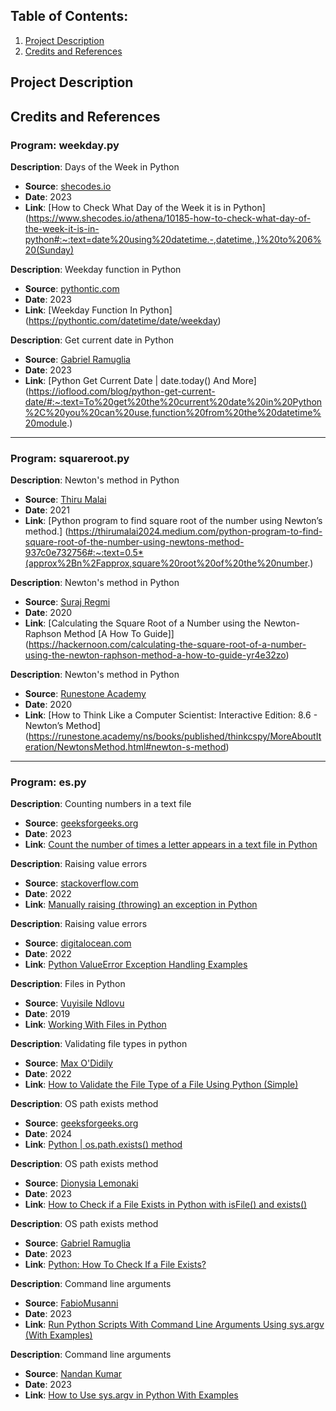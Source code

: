 ## Table of Contents:
1. [Project Description](#project-description)
2. [Credits and References](#credits-and-references)

## Project Description

## Credits and References


### Program: weekday.py
**Description**: Days of the Week in Python
- **Source**: [shecodes.io](https://www.shecodes.io/)
- **Date**: 2023
- **Link**: [How to Check What Day of the Week it is in Python] (https://www.shecodes.io/athena/10185-how-to-check-what-day-of-the-week-it-is-in-python#:~:text=date%20using%20datetime.-,datetime.,)%20to%206%20(Sunday)


**Description**: Weekday function in Python
- **Source**: [pythontic.com](https://pythontic.com/)
- **Date**: 2023
- **Link**: [Weekday Function In Python] (https://pythontic.com/datetime/date/weekday)


**Description**: Get current date in Python
- **Source**: [Gabriel Ramuglia ](https://ioflood.com/blog/author/gabriel-ramuglia/)
- **Date**: 2023
- **Link**: [Python Get Current Date | date.today() And More] (https://ioflood.com/blog/python-get-current-date/#:~:text=To%20get%20the%20current%20date%20in%20Python%2C%20you%20can%20use,function%20from%20the%20datetime%20module.)

---


### Program: squareroot.py
**Description**: Newton's method in Python
- **Source**: [Thiru Malai](https://thirumalai2024.medium.com/)
- **Date**: 2021
- **Link**: [Python program to find square root of the number using Newton’s method.] (https://thirumalai2024.medium.com/python-program-to-find-square-root-of-the-number-using-newtons-method-937c0e732756#:~:text=0.5*(approx%2Bn%2Fapprox,square%20root%20of%20the%20number.)


**Description**: Newton's method in Python
- **Source**: [Suraj Regmi](https://hackernoon.com/u/suraj-regmi)
- **Date**: 2020
- **Link**: [Calculating the Square Root of a Number using the  Newton-Raphson Method [A How To Guide]] (https://hackernoon.com/calculating-the-square-root-of-a-number-using-the-newton-raphson-method-a-how-to-guide-yr4e32zo)


**Description**: Newton's method in Python
- **Source**: [Runestone Academy](https://runestone.academy/)
- **Date**: 2020
- **Link**: [How to Think Like a Computer Scientist: Interactive Edition: 8.6 - Newton’s Method] (https://runestone.academy/ns/books/published/thinkcspy/MoreAboutIteration/NewtonsMethod.html#newton-s-method)


---


### Program: es.py
 **Description**: Counting numbers in a text file
- **Source**: [geeksforgeeks.org](https://www.geeksforgeeks.org)
- **Date**: 2023
- **Link**: [Count the number of times a letter appears in a text file in Python](https://www.geeksforgeeks.org/count-the-number-of-times-a-letter-appears-in-a-text-file-in-python/)


 **Description**: Raising value errors
- **Source**: [stackoverflow.com](https://stackoverflow.com/)
- **Date**: 2022
- **Link**: [Manually raising (throwing) an exception in Python](https://stackoverflow.com/questions/2052390/manually-raising-throwing-an-exception-in-python)


 **Description**: Raising value errors
- **Source**: [digitalocean.com](https://www.digitalocean.com/)
- **Date**: 2022
- **Link**: [Python ValueError Exception Handling Examples](https://www.digitalocean.com/community/tutorials/python-valueerror-exception-handling-examples)


 **Description**: Files in Python
- **Source**: [Vuyisile Ndlovu ](https://realpython.com/team/vndlovu/)
- **Date**: 2019
- **Link**: [Working With Files in Python](https://realpython.com/working-with-files-in-python/)


 **Description**: Validating file types in python
- **Source**: [Max O'Didily ](https://www.youtube.com/@maxodidily)
- **Date**: 2022
- **Link**: [How to Validate the File Type of a File Using Python (Simple)](https://www.youtube.com/watch?v=FPSKYi5jUG8)


 **Description**: OS path exists  method
- **Source**: [geeksforgeeks.org](https://www.geeksforgeeks.org)
- **Date**: 2024
- **Link**: [Python | os.path.exists() method](https://www.geeksforgeeks.org/python-os-path-exists-method/)


 **Description**: OS path exists  method
- **Source**: [Dionysia Lemonaki](https://www.freecodecamp.org/news/author/dionysia/)
- **Date**: 2023
- **Link**: [How to Check if a File Exists in Python with isFile() and exists()](https://www.freecodecamp.org/news/how-to-check-if-a-file-exists-in-python)


 **Description**: OS path exists  method
- **Source**: [Gabriel Ramuglia ](https://ioflood.com/blog/author/gabriel-ramuglia/)
- **Date**: 2023
- **Link**: [Python: How To Check If a File Exists?](https://ioflood.com/blog/python-check-if-file-exists/#:~:text=One%20of%20the%20simplest%20ways,writing%20to%20the%20file%20system.)


 **Description**: Command line arguments
- **Source**: [FabioMusanni ](https://www.youtube.com/@FabioMusanni)
- **Date**: 2023
- **Link**: [Run Python Scripts With Command Line Arguments Using sys.argv (With Examples)](https://www.youtube.com/watch?v=rJCl7t3IIbA)


**Description**: Command line arguments
- **Source**: [Nandan Kumar ](https://www.knowledgehut.com/blog/author/nandan-kumar)
- **Date**: 2023
- **Link**: [How to Use sys.argv in Python With Examples](https://www.knowledgehut.com/blog/programming/sys-argv-python-examples)






